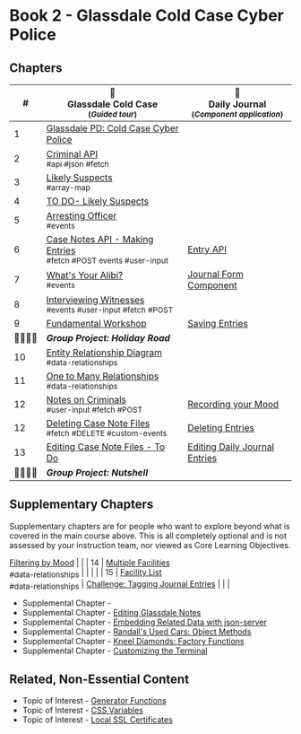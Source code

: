 # Book 2 - Glassdale Cold Case Cyber Police

## Chapters

| #  | 🚓 <br/> Glassdale Cold Case <br/> <sub>(_Guided tour_)</sub> | 📔 <br/> Daily Journal <br/> <sub>(_Component application_)</sub> |
|--|--|--|
| 1 | [Glassdale PD: Cold Case Cyber Police](./chapters/GLASSDALE_PD_INTRO.md) |  |  | [Application Requirements & Layout](./chapters/TF_STRUCTURE_LAYOUT.md) |
| 2 | [Criminal API](./chapters/GLASSDALE_CRIMINAL_API.md) <br/> <sub style="font-size:0.85rem;">#api #json #fetch</sub> |  |  |  |
| 3 | [Likely Suspects](./chapters/GLASSDALE_CRIMINAL_HISTORY.md) <br/> <sub style="font-size:0.85rem;">#array-map</sub> |  |
| 4 | [TO DO- Likely Suspects](./chapters/GLASSDALE_EVENT_HUB.md)
| 5 | [Arresting Officer](./chapters/GLASSDALE_ARRESTING_OFFICERS.md) <br/> <sub style="font-size:0.85rem;">#events</sub> |
| 6 | [Case Notes API - Making Entries](./chapters/GLASSDALE_NOTES_API.md) <br/> <sub style="font-size:0.85rem;">#fetch #POST events #user-input</sub> | [Entry API](./chapters/DAILY_JOURNAL_FETCHING.md) | [
| 7 | [What's Your Alibi?](./chapters/GLASSDALE_ALIBI.md) <br/> <sub style="font-size:0.85rem;">#events</sub> | [Journal Form Component](./chapters/DAILY_JOURNAL_FORM_COMPONENT.md) |
| 8 | [Interviewing Witnesses](./chapters/GLASSDALE_WITNESSES.md) <br/> <sub style="font-size:0.85rem;">#events #user-input #fetch #POST</sub> |  |  |
| 9 | [Fundamental Workshop](./chapters/EVENTS_WORKSHOP.md) | [Saving Entries](./chapters/DAILY_JOURNAL_SAVING_ENTRIES.md) |
| 👨‍👨‍👦‍👦 | **_Group Project: Holiday Road_** |  |  |  |
| 10 | [Entity Relationship Diagram](./chapters/ERD.md) <br/> <sub style="font-size:0.85rem;">#data-relationships</sub> |  |  |
| 11 | [One to Many Relationships](./chapters/ONE_MANY.md) <br/> <sub style="font-size:0.85rem;">#data-relationships</sub> |  |  |
|12 | [Notes on Criminals](./chapters/GLASSDALE_CRIMINAL_NOTES.md) <br/> <sub style="font-size:0.85rem;">#user-input #fetch #POST</sub> | [Recording your Mood](./chapters/DAILY_JOURNAL_MOOD.md) |  |  |
| 12 | [Deleting Case Note Files](./chapters/GLASSDALE_DELETE_NOTES.md) <br/> <sub style="font-size:0.85rem;">#fetch #DELETE #custom-events</sub> | [Deleting Entries](./chapters/DAILY_JOURNAL_DELETING_ENTRIES.md) |   |
| 13 | [Editing Case Note Files - To Do](./chapters/GLASSDALE_EDIT_NOTES.md.md)  | [Editing Daily Journal Entries](./chapters/DAILY_JOURNAL_EDITING_ENTRIES.md)
| 👨‍👨‍👦‍👦 | **_Group Project: Nutshell_** |  |  |  |

## Supplementary Chapters

Supplementary chapters are for people who want to explore  beyond what is covered in the main course above. This is all completely optional and is not assessed by your instruction team, nor viewed as Core Learning Objectives.

[Filtering by Mood](./chapters/DAILY_JOURNAL_FILTERING_MOOD.md) |  |
| 14 | [Multiple Facilities](./chapters/GLASSDALE_CRIMINAL_FACILITIES.md) <br/> <sub style="font-size:0.85rem;">#data-relationships</sub> |  |  |  |
| 15 | [Facility List](./chapters/GLASSDALE_FACILITY_LIST.md) <br/> <sub style="font-size:0.85rem;">#data-relationships</sub> | [Challenge: Tagging Journal Entries](./chapters/DAILY_JOURNAL_TAGS.md) |  |  |
* Supplemental Chapter -
* Supplemental Chapter - [Editing Glassdale Notes](./chapters/GLASSDALE_EDIT_NOTES.md)
* Supplemental Chapter - [Embedding Related Data with json-server](./chapters/JS_JSON_SERVER_RELATIONSHIPS.md)
* Supplemental Chapter - [Randall's Used Cars: Object Methods](./chapters/JS_OBJECT_METHODS.md)
* Supplemental Chapter - [Kneel Diamonds: Factory Functions](./chapters/JS_FACTORY_FUNCTION.md)
* Supplemental Chapter - [Customizing the Terminal](./chapters/CLI_PERSONALIZATION.md)

## Related, Non-Essential Content

* Topic of Interest - [Generator Functions](./chapters/JS_GENERATOR_FUNCTION.md)
* Topic of Interest - [CSS Variables](./chapters/CSS_VARIABLES.md)
* Topic of Interest - [Local SSL Certificates](./chapters/LOCAL_CERTS.md)

